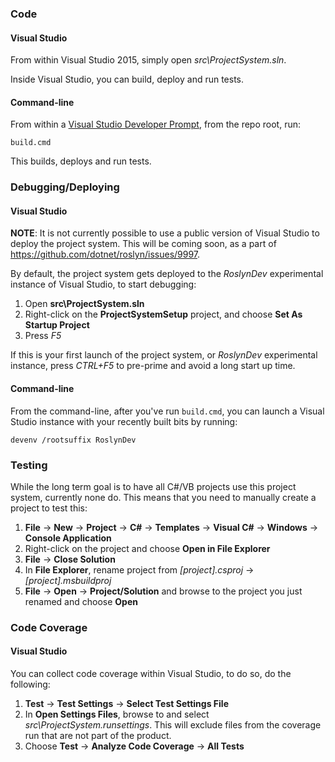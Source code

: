 ### Code 

#### Visual Studio
From within Visual Studio 2015, simply open _src\ProjectSystem.sln_.

Inside Visual Studio, you can build, deploy and run tests.

#### Command-line

From within a [Visual Studio Developer Prompt](https://msdn.microsoft.com/en-us/library/ms229859(v=vs.110).aspx), from the repo root, run:

```
build.cmd
```

This builds, deploys and run tests.

### Debugging/Deploying


#### Visual Studio
__NOTE__: It is not currently possible to use a public version of Visual Studio to deploy the project system. This will be coming soon, as a part of https://github.com/dotnet/roslyn/issues/9997.

By default, the project system gets deployed to the _RoslynDev_ experimental instance of Visual Studio, to start debugging:

1. Open __src\ProjectSystem.sln__
2. Right-click on the __ProjectSystemSetup__ project, and choose __Set As Startup Project__
3. Press _F5_

If this is your first launch of the project system, or _RoslynDev_ experimental instance, press _CTRL+F5_ to pre-prime and avoid a long start up time.

#### Command-line

From the command-line, after you've run `build.cmd`, you can launch a Visual Studio instance with your recently built bits by running:

```
devenv /rootsuffix RoslynDev
```

### Testing 
While the long term goal is to have all C#/VB projects use this project system, currently none do. This means that you need to manually create a project to test this:

1. __File__ -> __New__ -> __Project__ -> __C#__ -> __Templates__ -> __Visual C#__ -> __Windows__ -> __Console Application__
2. Right-click on the project and choose __Open in File Explorer__
3. __File__ -> __Close Solution__
4. In __File Explorer__, rename project from _[project].csproj_ -> _[project].msbuildproj_
5. __File__ -> __Open__ -> __Project/Solution__ and browse to the project you just renamed and choose __Open__

### Code Coverage

#### Visual Studio

You can collect code coverage within Visual Studio, to do so, do the following:

1. __Test__ -> __Test Settings__ -> __Select Test Settings File__
2. In __Open Settings Files__, browse to and select _src\ProjectSystem.runsettings_. This will exclude files from the coverage run that are not part of the product.
3. Choose __Test__ -> __Analyze Code Coverage__ -> __All Tests__
